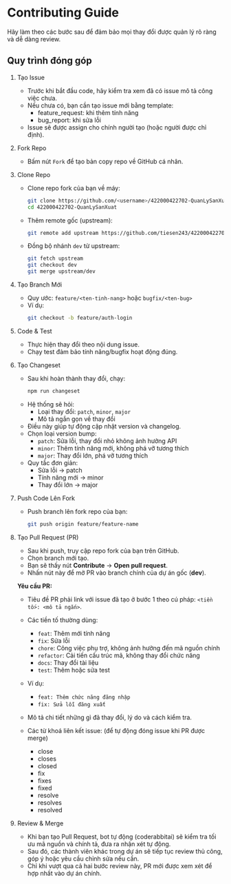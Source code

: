# Contributing Guide

Hãy làm theo các bước sau để đảm bảo mọi thay đổi được quản lý rõ ràng và dễ dàng review.

## Quy trình đóng góp

1. Tạo Issue

   - Trước khi bắt đầu code, hãy kiểm tra xem đã có issue mô tả công việc chưa.
   - Nếu chưa có, bạn cần tạo issue mới bằng template:
     - feature_request: khi thêm tính năng
     - bug_report: khi sửa lỗi
   - Issue sẽ được assign cho chính người tạo (hoặc người được chỉ định).

2. Fork Repo

   - Bấm nút `Fork` để tạo bản copy repo về GitHub cá nhân.

3. Clone Repo

   - Clone repo fork của bạn về máy:
     ```bash
     git clone https://github.com/<username>/422000422702-QuanLySanXuat.git
     cd 422000422702-QuanLySanXuat
     ```
   - Thêm remote gốc (upstream):
     ```bash
     git remote add upstream https://github.com/tiesen243/422000422702-QuanLySanXuat.git
     ```
   - Đồng bộ nhánh `dev` từ upstream:
     ```bash
     git fetch upstream
     git checkout dev
     git merge upstream/dev
     ```

4. Tạo Branch Mới

   - Quy ước: `feature/<ten-tinh-nang>` hoặc `bugfix/<ten-bug>`
   - Ví dụ:
     ```bash
     git checkout -b feature/auth-login
     ```

5. Code & Test

   - Thực hiện thay đổi theo nội dung issue.
   - Chạy test đảm bảo tính năng/bugfix hoạt động đúng.

6. Tạo Changeset

   - Sau khi hoàn thành thay đổi, chạy:
     ```bash
     npm run changeset
     ```
   - Hệ thống sẽ hỏi:
     - Loại thay đổi: `patch`, `minor`, `major`
     - Mô tả ngắn gọn về thay đổi
   - Điều này giúp tự động cập nhật version và changelog.
   - Chọn loại version bump:
     - `patch`: Sửa lỗi, thay đổi nhỏ không ảnh hưởng API
     - `minor`: Thêm tính năng mới, không phá vỡ tương thích
     - `major`: Thay đổi lớn, phá vỡ tương thích
   - Quy tắc đơn giản:
     - Sửa lỗi → patch
     - Tính năng mới → minor
     - Thay đổi lớn → major

7. Push Code Lên Fork

   - Push branch lên fork repo của bạn:
     ```bash
     git push origin feature/feature-name
     ```

8. Tạo Pull Request (PR)

   - Sau khi push, truy cập repo fork của bạn trên GitHub.
   - Chọn branch mới tạo.
   - Bạn sẽ thấy nút **Contribute** → **Open pull request**.
   - Nhấn nút này để mở PR vào branch chính của dự án gốc (**dev**).

   **Yêu cầu PR:**

   - Tiêu đề PR phải link với issue đã tạo ở bước 1 theo cú pháp: `<tiền tố>: <mô tả ngắn>`.

   - Các tiền tố thường dùng:

     - `feat`: Thêm mới tính năng
     - `fix`: Sửa lỗi
     - `chore`: Công việc phụ trợ, không ảnh hưởng đến mã nguồn chính
     - `refactor`: Cải tiến cấu trúc mã, không thay đổi chức năng
     - `docs`: Thay đổi tài liệu
     - `test`: Thêm hoặc sửa test

   - Ví dụ:

     - `feat: Thêm chức năng đăng nhập`
     - `fix: Sửa lỗi đăng xuất`

   - Mô tả chi tiết những gì đã thay đổi, lý do và cách kiểm tra.

   - Các từ khoá liên kết issue: (để tự động đóng issue khi PR được merge)

     - close
     - closes
     - closed
     - fix
     - fixes
     - fixed
     - resolve
     - resolves
     - resolved

9. Review & Merge

   - Khi bạn tạo Pull Request, bot tự động (coderabbitai) sẽ kiểm tra tối ưu mã nguồn và chính tả, đưa ra nhận xét tự động.
   - Sau đó, các thành viên khác trong dự án sẽ tiếp tục review thủ công, góp ý hoặc yêu cầu chỉnh sửa nếu cần.
   - Chỉ khi vượt qua cả hai bước review này, PR mới được xem xét để hợp nhất vào dự án chính.
